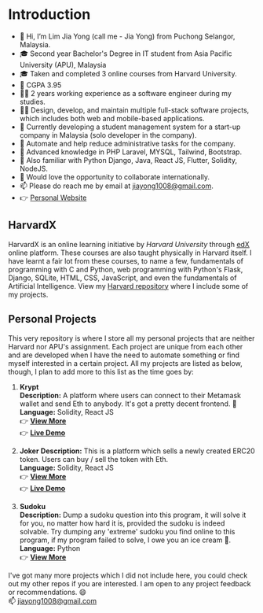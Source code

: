 # Introduction
- 👋 Hi, I’m Lim Jia Yong (call me - Jia Yong) from Puchong Selangor, Malaysia.
- 🎓 Second year Bachelor's Degree in IT student from Asia Pacific University (APU), Malaysia
- 🎓 Taken and completed 3 online courses from Harvard University.
- 💯 CGPA 3.95
- 👩‍💻 2 years working experience as a software engineer during my studies.
- 👩‍💻 Design, develop, and maintain multiple full-stack software projects, which includes both web and mobile-based applications.
- 📍 Currently developing a student management system for a start-up company in Malaysia (solo developer in the company). 
- 📍 Automate and help reduce administrative tasks for the company.
- 🌱 Advanced knowledge in PHP Laravel, MYSQL, Tailwind, Bootstrap.
- 🌱 Also familiar with Python Django, Java, React JS, Flutter, Solidity, NodeJS.
- 💞️ Would love the opportunity to collaborate internationally.
- 📫 Please do reach me by email at jiayong1008@gmail.com.
- 👉 [Personal Website](https://jiayong1008.github.io/)

## HarvardX
HarvardX is an online learning initiative by *Harvard University* through [edX](https://www.edx.org/school/harvardx) online platform. These courses are also taught physically in Harvard itself. I have learnt a fair lot from these courses, to name a few, fundamentals of programming with C and Python, web programming with Python's Flask, Django, SQLite, HTML, CSS, JavaScript, and even the fundamentals of Artificial Intelligence. View my [Harvard repository](https://github.com/jiayong1008/harvardx) where I include some of my projects.  

## Personal Projects
This very repository is where I store all my personal projects that are neither Harvard nor APU's assignment. Each project are unique from each other and are developed when I have the need to automate something or find myself interested in a certain project. All my projects are listed as below, though, I plan to add more to this list as the time goes by:

1. **Krypt**   
**Description:** A platform where users can connect to their Metamask wallet and send Eth to anybody. It's got a pretty decent frontend. 👀  
**Language:** Solidity, React JS   
:point_right: **[View More](https://github.com/jiayong1008/web3-krypt)**   
:point_right: **[Live Demo](https://jiayong1008.github.io/web3-krypt/)**

2. **Joker**
**Description:** This is a platform which sells a newly created ERC20 token. Users can buy / sell the token with Eth.  
**Language:** Solidity, React JS  
:point_right: **[View More](https://github.com/jiayong1008/web3-joker)**   
:point_right: **[Live Demo](https://jiayong1008.github.io/web3-joker/)**

3. **Sudoku**  
**Description:** Dump a sudoku question into this program, it will solve it for you, no matter how hard it is, provided the sudoku is indeed solvable. Try dumping any 'extreme' sudoku you find online to this program, if my program failed to solve, I owe you an ice cream 🍦.  
**Language:** Python  
:point_right: **[View More](https://github.com/jiayong1008/jiayong1008/tree/ai/sudoku)**  

I've got many more projects which I did not include here, you could check out my other repos if you are interested.
I am open to any project feedback or recommendations. 😄   
📫 jiayong1008@gmail.com

<!---
jiayong1008/jiayong1008 is a ✨ special ✨ repository because its `README.md` (this file) appears on your GitHub profile.
You can click the Preview link to take a look at your changes.
--->

